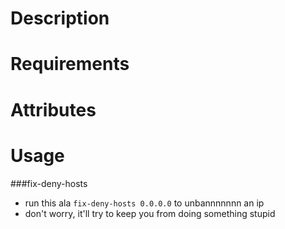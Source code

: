 Description
===========

Requirements
============

Attributes
==========

Usage
=====

###fix-deny-hosts
  - run this ala `fix-deny-hosts 0.0.0.0` to unbannnnnnn an ip
  - don't worry, it'll try to keep you from doing something stupid
